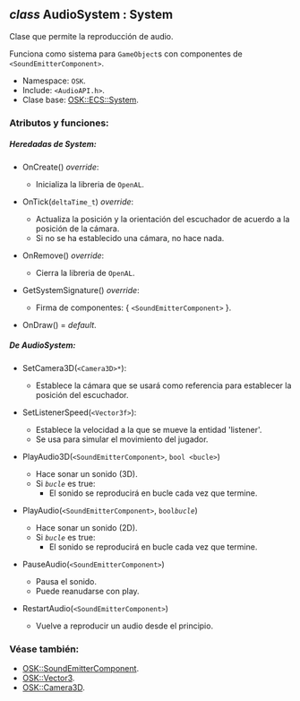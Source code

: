 ## _class_ AudioSystem : System

Clase que permite la reproducción de audio.

Funciona como sistema para `GameObject`s con componentes de `<SoundEmitterComponent>`.

- Namespace: `OSK`.
- Include: `<AudioAPI.h>`.
- Clase base: [OSK::ECS::System](System.md).

### Atributos y funciones:

##### Heredadas de System:

- OnCreate() _override_:
    - Inicializa la libreria de `OpenAL`.

- OnTick(`deltaTime_t`) _override_:
    - Actualiza la posición y la orientación del escuchador de acuerdo a la posición de la cámara.
    - Si no se ha establecido una cámara, no hace nada.
    
- OnRemove() _override_:
    - Cierra la libreria de `OpenAL`.
 
- GetSystemSignature() _override_:
    - Firma de componentes: { `<SoundEmitterComponent>` }.

- OnDraw() = _default_.

##### De AudioSystem:

- SetCamera3D(`<Camera3D>*`):
    - Establece la cámara que se usará como referencia para establecer la posición del escuchador.

- SetListenerSpeed(`<Vector3f>`):
    - Establece la velocidad a la que se mueve la entidad 'listener'.
    - Se usa para simular el movimiento del jugador.

- PlayAudio3D(`<SoundEmitterComponent>`, `bool <bucle>`)
    - Hace sonar un sonido (3D).
    - Si _`bucle`_ es true:
        - El sonido se reproducirá en bucle cada vez que termine.
  
- PlayAudio(`<SoundEmitterComponent>`, `bool`_`bucle`_)
    - Hace sonar un sonido (2D).
    - Si _`bucle`_ es true:
        - El sonido se reproducirá en bucle cada vez que termine.

- PauseAudio(`<SoundEmitterComponent>`)
    - Pausa el sonido.
    - Puede reanudarse con play.

- RestartAudio(`<SoundEmitterComponent>`)
    - Vuelve a reproducir un audio desde el principio.
     
### Véase también:

- [OSK::SoundEmitterComponent](SoundEmitterComponent.md).
- [OSK::Vector3](Vector3.md).
- [OSK::Camera3D](Camera3D.md).